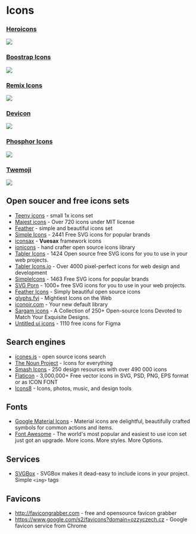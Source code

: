 # Icons

### [Heroicons](https://heroicons.com/)

![](https://ozzyczech.cz/i/heroicons.png)

### [Boostrap Icons](https://icons.getbootstrap.com/)

![](https://ozzyczech.cz/i/bootstrap-icons.png)

### [Remix Icons](https://remixicon.com/)

![](https://ozzyczech.cz/i/remix-icons.png)

### [Devicon](https://devicon.dev/)

![](https://ozzyczech.cz/i/devicon.png)

### [Phosphor Icons](https://phosphoricons.com/)

![](https://ozzyczech.cz/i/phosphor-icons.png)

### [Twemoji](https://twemoji.twitter.com/)

![](https://ozzyczech.cz/i/twemoji.png)

## Open soucer and free icons sets

- [Teeny icons](https://teenyicons.com/) - small 1x icons set
- [Majest icons](https://www.majesticons.com/) - Over 720 icons under MIT license
- [Feather](https://feathericons.com/) - simple and beautiful icons set
- [Simple Icons](https://simpleicons.org/) - 2441 Free SVG icons for popular brands
- [iconsax](https://iconsax.io/) - **Vuesax** framework icons
- [ionicons](https://ionic.io/ionicons/) - hand crafter open source icons library
- [Tabler Icons](https://tablericons.com/) - 1424 Open source free SVG icons for you to use in your web projects.
- [Tabler Icons.io](https://tabler-icons.io) - Over 4000 pixel-perfect icons for web design and development
- [SimpleIcons](https://simpleicons.org/) - 1463 Free SVG icons for popular brands
- [SVG Porn](https://svgporn.com/) - 1000+ free SVG icons for you to use in your web projects.
- [Feather Icons](https://feathericons.com/) - Simply beautiful open source icons
- [glyphs.fyi](https://glyphs.fyi/) - Mightiest Icons on the Web
- [iconoir.com](https://iconoir.com/) - Your new default library
- [Sargam icons](https://sargamicons.com/) - A Collection of 250+ Open-source Icons Devoted to Match Your Exquisite Designs.
- [Untitled ui icons](https://untitledui.com/icons) - 1110 free icons for Figma

## Search engines

- [icones.js](https://icones.js.org/) - open source icons search
- [The Noun Project](https://thenounproject.com/) - Icons for everything
- [Smash Icons](https://smashicons.com/) - 250 design resources with over 490 000 icons
- [Flaticon](https://flaticon.com) - 3,000,000+ Free vector icons in SVG, PSD, PNG, EPS format or as ICON FONT
- [Icons8](https://icons8.com/) - Icons, photos, music, and design tools

## Fonts

- [Google Material Icons](https://fonts.google.com/icons?selected=Material+Icons) - Material icons are delightful, beautifully crafted symbols for common actions and items.
- [Font Awesome](https://fontawesome.com/) - The world's most popular and easiest to use icon set just got an upgrade. More icons. More styles. More Options.

## Services

- [SVGBox](https://svgbox.net/) - SVGBox makes it dead-easy to include icons in your project. Simple `<img>` tags

## Favicons

- http://favicongrabber.com - free and opensource favicon grabber
- https://www.google.com/s2/favicons?domain=ozzyczech.cz - Google favicon service from Chrome